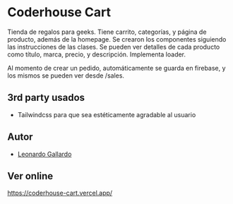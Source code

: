 
# Coderhouse Cart

Tienda de regalos para geeks. Tiene carrito, categorías, y página de producto, además de la homepage.
Se crearon los componentes siguiendo las instrucciones de las clases. Se pueden ver detalles de cada producto como título, marca, precio, y descripción.
Implementa loader.

Al momento de crear un pedido, automáticamente se guarda en firebase, y los mismos se pueden ver desde /sales.


## 3rd party usados

- Tailwindcss para que sea estéticamente agradable al usuario


## Autor

- [Leonardo Gallardo](leogg2005@gmail.com)


## Ver online

https://coderhouse-cart.vercel.app/